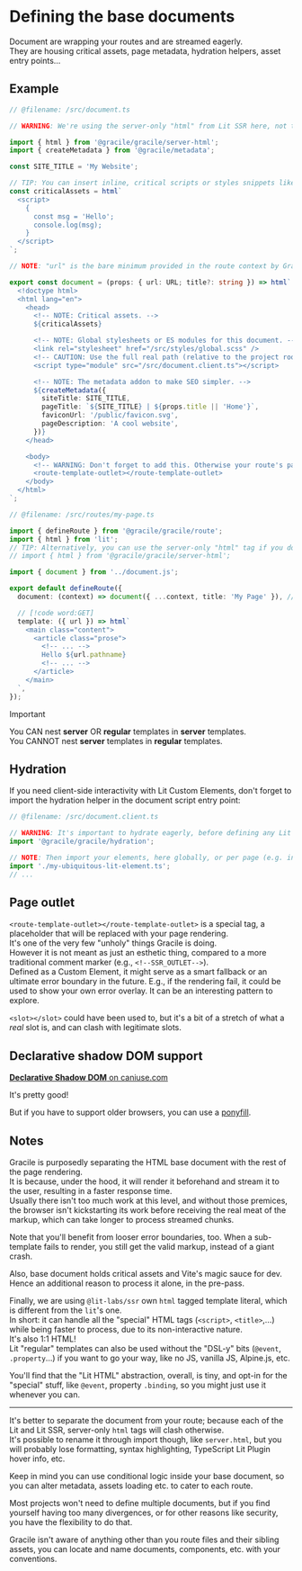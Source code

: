 # <i-c o='ph:files-duotone'></i-c>Defining the base documents

Document are wrapping your routes and are streamed eagerly.  
They are housing critical assets, page metadata, hydration helpers, asset entry points…

## Example

<!-- Automatic page assets injection ${helpers.pageAssets} -->

```ts twoslash
// @filename: /src/document.ts

// WARNING: We're using the server-only "html" from Lit SSR here, not the regular Lit package.

import { html } from '@gracile/gracile/server-html';
import { createMetadata } from '@gracile/metadata';

const SITE_TITLE = 'My Website';

// TIP: You can insert inline, critical scripts or styles snippets like here:
const criticalAssets = html`
  <script>
    {
      const msg = 'Hello';
      console.log(msg);
    }
  </script>
`;

// NOTE: "url" is the bare minimum provided in the route context by Gracile, but you can still augment  document props.

export const document = (props: { url: URL; title?: string }) => html`
  <!doctype html>
  <html lang="en">
    <head>
      <!-- NOTE: Critical assets. -->
      ${criticalAssets}

      <!-- NOTE: Global stylesheets or ES modules for this document. -->
      <link rel="stylesheet" href="/src/styles/global.scss" />
      <!-- CAUTION: Use the full real path (relative to the project root) -->
      <script type="module" src="/src/document.client.ts"></script>

      <!-- NOTE: The metadata addon to make SEO simpler. -->
      ${createMetadata({
        siteTitle: SITE_TITLE,
        pageTitle: `${SITE_TITLE} | ${props.title || 'Home'}`,
        faviconUrl: '/public/favicon.svg',
        pageDescription: 'A cool website',
      })}
    </head>

    <body>
      <!-- WARNING: Don't forget to add this. Otherwise your route's page template won't be inserted! -->
      <route-template-outlet></route-template-outlet>
    </body>
  </html>
`;

// @filename: /src/routes/my-page.ts

import { defineRoute } from '@gracile/gracile/route';
import { html } from 'lit';
// TIP: Alternatively, you can use the server-only "html" tag if you don't need hydration.
// import { html } from '@gracile/gracile/server-html';

import { document } from '../document.js';

export default defineRoute({
  document: (context) => document({ ...context, title: 'My Page' }), // [!code highlight]

  // [!code word:GET]
  template: ({ url }) => html`
    <main class="content">
      <article class="prose">
        <!-- ... -->
        Hello ${url.pathname}
        <!-- ... -->
      </article>
    </main>
  `,
});
```

> [!IMPORTANT]
> You CAN nest **server** OR **regular** templates in **server** templates.  
> You CANNOT nest **server** templates in **regular** templates.

## Hydration

If you need client-side interactivity with Lit Custom Elements,
don't forget to import the hydration helper in the document script entry point:

```ts
// @filename: /src/document.client.ts

// WARNING: It's important to hydrate eagerly, before defining any Lit Element in the global registry.
import '@gracile/gracile/hydration';

// NOTE: Then import your elements, here globally, or per page (e.g. in /src/routes/my-route.client.ts).
import './my-ubiquitous-lit-element.ts';
// ...
```

## Page outlet

`<route-template-outlet></route-template-outlet>` is a special tag, a placeholder that will be replaced with your page rendering.  
It's one of the very few "unholy" things Gracile is doing.  
However it is not meant as just an esthetic thing, compared to a more traditional comment marker (e.g., `<!--SSR_OUTLET-->`).  
Defined as a Custom Element, it might serve as a smart fallback or an ultimate error boundary in the future.
E.g., if the rendering fail, it could be used to show your own error overlay. It
can be an interesting pattern to explore.

`<slot></slot>` could have been used to, but it's a bit of a stretch of what a _real_ slot is, and can clash with legitimate slots.

## Declarative shadow DOM support

<caniuse-embed feature="declarative-shadow-dom" periods="future_1,current,past_1,past_2"></caniuse-embed>

<div class="git-only">

[**Declarative Shadow DOM** on caniuse.com](https://caniuse.com/declarative-shadow-dom)

</div>

It's pretty good!

But if you have to support older browsers, you can use a [ponyfill](https://github.com/webcomponents/template-shadowroot).

## Notes

Gracile is purposedly separating the HTML base document with the rest of the
page rendering.  
It is because, under the hood, it will render it beforehand and stream it to the
user, resulting in a faster response time.  
Usually there isn't too much work at this level, and without those premices, the
browser isn't kickstarting its work before receiving the real meat of the
markup, which can take longer to process streamed chunks.

Note that you'll benefit from looser error boundaries, too. When a sub-template
fails to render, you still get the valid markup, instead of a giant crash.

Also, base document holds critical assets and Vite's magic sauce for dev.
Hence an additional reason to process it alone, in the pre-pass.

Finally, we are using `@lit-labs/ssr` own `html` tagged template literal, which
is different from the `lit`'s one.  
In short: it can handle all the "special" HTML tags (`<script>`, `<title>`,…)
while being faster to process, due to its non-interactive nature.  
It's also 1:1 HTML!  
Lit "regular" templates can also be used without the "DSL-y" bits (`@event`,
`.property`…) if you want to go your way, like no JS, vanilla JS, Alpine.js, etc.

You'll find that the "Lit HTML" abstraction, overall, is tiny, and opt-in for
the "special" stuff, like `@event`, property `.binding`, so you might just use it whenever you can.

---

It's better to separate the document from your route; because each of the Lit and Lit SSR, server-only `html` tags will clash otherwise.  
It's possible to rename it through import though, like `server.html`,
but you will probably lose formatting, syntax highlighting, TypeScript Lit Plugin hover info, etc.

Keep in mind you can use conditional logic inside your base document, so you can
alter metadata, assets loading etc. to cater to each route.

Most projects won't need to define multiple documents, but if you find yourself
having too many divergences, or for other reasons like security, you have the
flexibility to do that.

Gracile isn't aware of anything other than you route files and their sibling assets, you can locate and name documents, components, etc. with your conventions.
